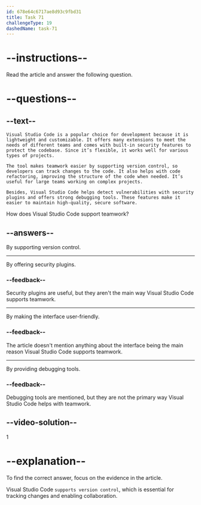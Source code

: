 ```yaml
---
id: 678e64c6717ae8d93c9fbd31
title: Task 71
challengeType: 19
dashedName: task-71
---
```


# --instructions--

Read the article and answer the following question.

# --questions--

## --text--

`Visual Studio Code is a popular choice for development because it is lightweight and customizable. It offers many extensions to meet the needs of different teams and comes with built-in security features to protect the codebase. Since it’s flexible, it works well for various types of projects.`

`The tool makes teamwork easier by supporting version control, so developers can track changes to the code. It also helps with code refactoring, improving the structure of the code when needed. It’s useful for large teams working on complex projects.`

`Besides, Visual Studio Code helps detect vulnerabilities with security plugins and offers strong debugging tools. These features make it easier to maintain high-quality, secure software.`

How does Visual Studio Code support teamwork?

## --answers--

By supporting version control.

---

By offering security plugins.

### --feedback--

Security plugins are useful, but they aren't the main way Visual Studio Code supports teamwork.

---

By making the interface user-friendly.

### --feedback--

The article doesn't mention anything about the interface being the main reason Visual Studio Code supports teamwork.

---

By providing debugging tools.

### --feedback--

Debugging tools are mentioned, but they are not the primary way Visual Studio Code helps with teamwork.

## --video-solution--

1

# --explanation--

To find the correct answer, focus on the evidence in the article.

Visual Studio Code `supports version control`, which is essential for tracking changes and enabling collaboration.
